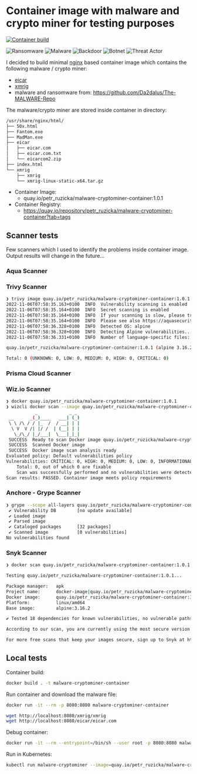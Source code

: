 # Container image with malware and crypto miner for testing purposes

[![Container build](https://github.com/ruzickap/malware-cryptominer-container/actions/workflows/container-build.yml/badge.svg)](https://github.com/ruzickap/malware-cryptominer-container/actions/workflows/container-build.yml)

![Ransomware](https://raw.githubusercontent.com/MISP/intelligence-icons/52d597bf00d58b92ee8809802b507c6d0755235f/svg/ransomware.svg)
![Malware](https://raw.githubusercontent.com/MISP/intelligence-icons/513abc840b7ac92e4f8a4a7ecab2964007bf25f5/svg/malware.svg)
![Backdoor](https://raw.githubusercontent.com/MISP/intelligence-icons/52d597bf00d58b92ee8809802b507c6d0755235f/svg/backdoor.svg)
![Botnet](https://raw.githubusercontent.com/MISP/intelligence-icons/513abc840b7ac92e4f8a4a7ecab2964007bf25f5/svg/botnet.svg)
![Threat Actor](https://raw.githubusercontent.com/MISP/intelligence-icons/513abc840b7ac92e4f8a4a7ecab2964007bf25f5/svg/threat_actor.svg)

I decided to build minimal [nginx](https://hub.docker.com/_/nginx) based
container image which contains the following malware / crypto miner:

- [eicar](https://www.eicar.org/download-anti-malware-testfile/)
- [xmrig](https://xmrig.com/)
- malware and ransomware from: <https://github.com/Da2dalus/The-MALWARE-Repo>

The malware/crypto miner are stored inside container in directory:

```bash
/usr/share/nginx/html/
├── 50x.html
├── Fantom.exe
├── MadMan.exe
├── eicar
│   ├── eicar.com
│   ├── eicar.com.txt
│   └── eicarcom2.zip
├── index.html
└── xmrig
    ├── xmrig
    └── xmrig-linux-static-x64.tar.gz
```

- Container Image:
  - quay.io/petr_ruzicka/malware-cryptominer-container:1.0.1
- Container Registry:
  - <https://quay.io/repository/petr_ruzicka/malware-cryptominer-container?tab=tags>

## Scanner tests

Few scanners which I used to identify the problems inside container image.
Output results will change in the future...

### Aqua Scanner

### Trivy Scanner

```bash
❯ trivy image quay.io/petr_ruzicka/malware-cryptominer-container:1.0.1
2022-11-06T07:58:35.163+0100  INFO  Vulnerability scanning is enabled
2022-11-06T07:58:35.164+0100  INFO  Secret scanning is enabled
2022-11-06T07:58:35.164+0100  INFO  If your scanning is slow, please try '--security-checks vuln' to disable secret scanning
2022-11-06T07:58:35.164+0100  INFO  Please see also https://aquasecurity.github.io/trivy/v0.34/docs/secret/scanning/#recommendation for faster secret detection
2022-11-06T07:58:36.328+0100  INFO  Detected OS: alpine
2022-11-06T07:58:36.328+0100  INFO  Detecting Alpine vulnerabilities...
2022-11-06T07:58:36.331+0100  INFO  Number of language-specific files: 0

quay.io/petr_ruzicka/malware-cryptominer-container:1.0.1 (alpine 3.16.2)

Total: 0 (UNKNOWN: 0, LOW: 0, MEDIUM: 0, HIGH: 0, CRITICAL: 0)
```

### Prisma Cloud Scanner

### Wiz.io Scanner

```bash
❯ docker quay.io/petr_ruzicka/malware-cryptominer-container:1.0.1
❯ wizcli docker scan --image quay.io/petr_ruzicka/malware-cryptominer-container:1.0.1
           _            _ _
 __      _(_)____   ___| (_)
 \ \ /\ / / |_  /  / __| | |
  \ V  V /| |/ /  | (__| | |
   \_/\_/ |_/___|  \___|_|_|
 SUCCESS  Ready to scan Docker image quay.io/petr_ruzicka/malware-cryptominer-container:1.0.1
 SUCCESS  Scanned Docker image
 SUCCESS  Docker image scan analysis ready
Evaluated policy: Default vulnerabilities policy
Vulnerabilities: CRITICAL: 0, HIGH: 0, MEDIUM: 0, LOW: 0, INFORMATIONAL: 0
    Total: 0, out of which 0 are fixable
    Scan was successfully performed and no vulnerabilities were detected
Scan results: PASSED. Container image meets policy requirements
```

### Anchore - Grype Scanner

```bash
❯ grype --scope all-layers quay.io/petr_ruzicka/malware-cryptominer-container:1.0.1
 ✔ Vulnerability DB        [no update available]
 ✔ Loaded image
 ✔ Parsed image
 ✔ Cataloged packages      [32 packages]
 ✔ Scanned image           [0 vulnerabilities]
No vulnerabilities found
```

### Snyk Scanner

```bash
❯ docker scan quay.io/petr_ruzicka/malware-cryptominer-container:1.0.1

Testing quay.io/petr_ruzicka/malware-cryptominer-container:1.0.1...

Package manager:   apk
Project name:      docker-image|quay.io/petr_ruzicka/malware-cryptominer-container
Docker image:      quay.io/petr_ruzicka/malware-cryptominer-container:1.0.1
Platform:          linux/amd64
Base image:        alpine:3.16.2

✔ Tested 18 dependencies for known vulnerabilities, no vulnerable paths found.

According to our scan, you are currently using the most secure version of the selected base image

For more free scans that keep your images secure, sign up to Snyk at https://dockr.ly/3ePqVcp
```

## Local tests

Container build:

```bash
docker build . -t malware-cryptominer-container
```

Run container and download the malware file:

```bash
docker run -it --rm -p 8080:8080 malware-cryptominer-container

wget http://localhost:8080/xmrig/xmrig
wget http://localhost:8080/eicar/eicar.com
```

Debug container:

```bash
docker run -it --rm --entrypoint=/bin/sh --user root -p 8080:8080 malware-cryptominer-container
```

Run in Kubernetes:

```bash
kubectl run malware-cryptominer --image=quay.io/petr_ruzicka/malware-cryptominer-container
```
